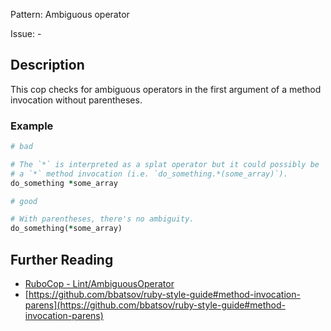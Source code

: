 Pattern: Ambiguous operator

Issue: -

## Description

This cop checks for ambiguous operators in the first argument of a method invocation without parentheses.

### Example

```ruby
# bad

# The `*` is interpreted as a splat operator but it could possibly be
# a `*` method invocation (i.e. `do_something.*(some_array)`).
do_something *some_array
```
```ruby
# good

# With parentheses, there's no ambiguity.
do_something(*some_array)
```

## Further Reading

* [RuboCop - Lint/AmbiguousOperator](https://rubocop.readthedocs.io/en/latest/cops_lint/#lintambiguousoperator)
* [https://github.com/bbatsov/ruby-style-guide#method-invocation-parens](https://github.com/bbatsov/ruby-style-guide#method-invocation-parens)
